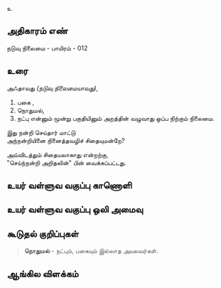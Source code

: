 உ


## அதிகாரம் எண்

நடுவு நிலைமை  - பாயிரம் - 012

## உரை

அஃதாவது _(நடுவு நிலைமையாவது)_,  
1. பகை ,
2. நொதுமல்,
3. நட்பு என்னும் மூன்று பகுதியினும் அறத்தின் வழுவாது ஒப்ப நிற்கும் நிலைமை.  

இது நன்றி செய்தார் மாட்டு  
அந்நன்றியினை நினைத்தவழிச் சிதையுமன்றே?  

அவ்விடத்தும் சிதையலாகாது என்றற்கு,  
"செய்ந்நன்றி அறிதலின்" பின் வைக்கப்பட்டது.

## உயர் வள்ளுவ வகுப்பு காணொளி


## உயர் வள்ளுவ வகுப்பு ஒலி அமைவு 


## கூடுதல் குறிப்புகள்

>**நொதுமல்** - நட்பும், பகையும் இல்லாத அயலவர்கள்.


## ஆங்கில விளக்கம்

